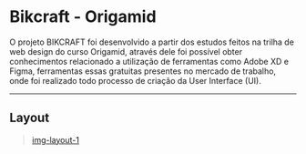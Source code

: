 # Bikcraft - Origamid
O projeto BIKCRAFT foi desenvolvido a partir dos estudos feitos na trilha de web design do curso Origamid, através dele foi possível obter conhecimentos relacionado a utilização de ferramentas como Adobe XD e Figma, ferramentas essas gratuitas presentes no mercado de trabalho, onde foi realizado todo processo de criação da User Interface (UI).

---

## Layout 
<blockquote class="imgur-embed-pub" lang="en" data-id="a/7geFQTw" data-context="false" ><a href="//imgur.com/a/7geFQTw">img-layout-1</a></blockquote><script async src="//s.imgur.com/min/embed.js" charset="utf-8"></script>


